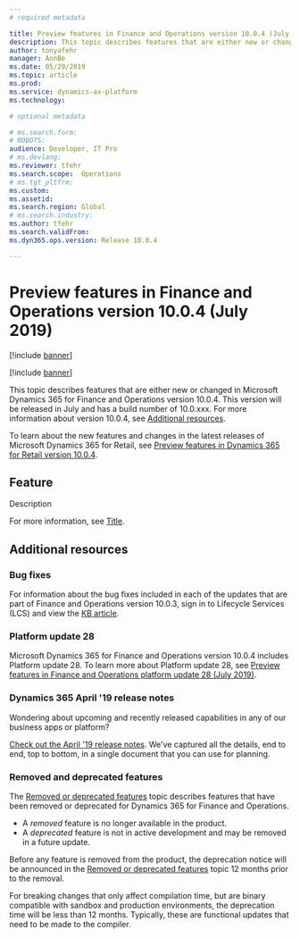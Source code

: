 ```yaml
---
# required metadata

title: Preview features in Finance and Operations version 10.0.4 (July 2019)
description: This topic describes features that are either new or changed in Dynamics 365 for Finance and Operations version 10.0.4. This version will be released in July.
author: tonyafehr
manager: AnnBe
ms.date: 05/29/2019
ms.topic: article
ms.prod: 
ms.service: dynamics-ax-platform
ms.technology: 

# optional metadata

# ms.search.form: 
# ROBOTS: 
audience: Developer, IT Pro
# ms.devlang: 
ms.reviewer: tfehr
ms.search.scope:  Operations
# ms.tgt_pltfrm: 
ms.custom: 
ms.assetid: 
ms.search.region: Global
# ms.search.industry: 
ms.author: tfehr
ms.search.validFrom:  
ms.dyn365.ops.version: Release 10.0.4

---
```

# Preview features in Finance and Operations version 10.0.4 (July 2019)

[!include [banner](../includes/banner.md)]

[!include [banner](../includes/preview-banner.md)]

This topic describes features that are either new or changed in Microsoft Dynamics 365 for Finance and Operations version 10.0.4. This version will be released in July and has a build number of 10.0.xxx. For more information about version 10.0.4, see [Additional resources](whats-new-changed-10-0-4.md#additional-resources).

To learn about the new features and changes in the latest releases of Microsoft Dynamics 365 for Retail, see [Preview features in Dynamics 365 for Retail version 10.0.4](https://docs.microsoft.com/en-us/dynamics365/unified-operations/retail/get-started/whats-new-10-0-4).

## Feature 

Description 

For more information, see [Title](link).



## Additional resources

### Bug fixes
For information about the bug fixes included in each of the updates that are part of Finance and Operations version 10.0.3, sign in to Lifecycle Services (LCS) and view the [KB article](https://fix.lcs.dynamics.com/Issue/Details?bugId=320385&dbType=3&qc=d5539716f56ccea45e2187c269570772af20e1f10a78371811220da6315a3c34).

### Platform update 28
Microsoft Dynamics 365 for Finance and Operations version 10.0.4 includes Platform update 28. To learn more about Platform update 28, see [Preview features in Finance and Operations platform update 28 (July 2019)](whats-new-platform-update-28.md).

### Dynamics 365 April '19 release notes
Wondering about upcoming and recently released capabilities in any of our business apps or platform?

[Check out the April '19 release notes](https://docs.microsoft.com/en-us/business-applications-release-notes/April19/index). We've captured all the details, end to end, top to bottom, in a single document that you can use for planning.

### Removed and deprecated features
The [Removed or deprecated features](../../dev-itpro/migration-upgrade/deprecated-features.md) topic describes features that have been removed or deprecated for Dynamics 365 for Finance and Operations.

- A *removed* feature is no longer available in the product.
- A *deprecated* feature is not in active development and may be removed in a future update.

Before any feature is removed from the product, the deprecation notice will be announced in the [Removed or deprecated features](../../dev-itpro/migration-upgrade/deprecated-features.md) topic 12 months prior to the removal.

For breaking changes that only affect compilation time, but are binary compatible with sandbox and production environments, the deprecation time will be less than 12 months. Typically, these are functional updates that need to be made to the compiler.
